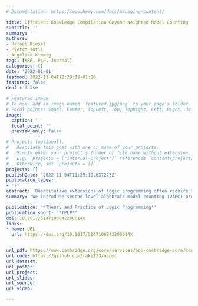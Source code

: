 ```yaml
---
# Documentation: https://wowchemy.com/docs/managing-content/

title: Efficient Knowledge Compilation Beyond Weighted Model Counting
subtitle: ''
summary: ''
authors:
- Rafael Kiesel
- Pietro Totis
- Angelika Kimmig
tags: [KRR, PLP, Journal]
categories: []
date: '2022-01-01'
lastmod: 2022-11-04T12:29:19+01:00
featured: false
draft: false

# Featured image
# To use, add an image named `featured.jpg/png` to your page's folder.
# Focal points: Smart, Center, TopLeft, Top, TopRight, Left, Right, BottomLeft, Bottom, BottomRight.
image:
  caption: ''
  focal_point: ''
  preview_only: false

# Projects (optional).
#   Associate this post with one or more of your projects.
#   Simply enter your project's folder or file name without extension.
#   E.g. `projects = ["internal-project"]` references `content/project/deep-learning/index.md`.
#   Otherwise, set `projects = []`.
projects: []
publishDate: '2022-11-04T11:29:19.637273Z'
publication_types:
- '2'
abstract: 'Quantitative extensions of logic programming often require the solution of so called second level inference tasks, i.e., problems that involve a third operation, such as maximization or normalization, on top of addition and multiplication, and thus go beyond the well-known weighted or algebraic model counting setting of probabilistic logic programming under the distribution semantics. We introduce Second Level Algebraic Model Counting (2AMC) as a generic framework for this kind of problems. As 2AMC is to (algebraic) model counting what forall-exists-SAT is to propositional satisfiability, it is notoriously hard to solve. First level techniques based on Knowledge Compilation (KC) have been adapted for specific 2AMC instances by imposing variable order constraints on the resulting circuit. However, those constraints can severely increase the circuit size and thus decrease the efficiency of such approaches. We show that we can exploit the logical structure of a 2AMC problem to omit parts of these constraints, thus limiting the negative effect. Furthermore, we introduce and implement a strategy to generate a sufficient set of constraints statically, with a priori guarantees for the performance of KC. Our empirical evaluation on several benchmarks and tasks confirms that our theoretical results can translate into more efficient solving in practice.'
summary: "We introduce second level algebraic model counting (2AMC) problems, a framework generalizing several probabilistic inference task. We present a novel Knowledge Compilation technique to address the increased complexity of a 2AMC task with respect to first-level AMC problems."

publication: '*Theory and Practice of Logic Programming*'
publication_short: "*TPLP*"
doi: 10.1017/S147106842200014X
links:
- name: URL
  url: https://doi.org/10.1017/S147106842200014X


url_pdf: https://www.cambridge.org/core/services/aop-cambridge-core/content/view/B85D8CC591869EF970780E94C8B92D1B/S147106842200014Xa.pdf/efficient-knowledge-compilation-beyond-weighted-model-counting.pdf
url_code: https://github.com/raki123/aspmc
url_dataset:
url_poster:
url_project: 
url_slides:
url_source:
url_video: 

---
```

